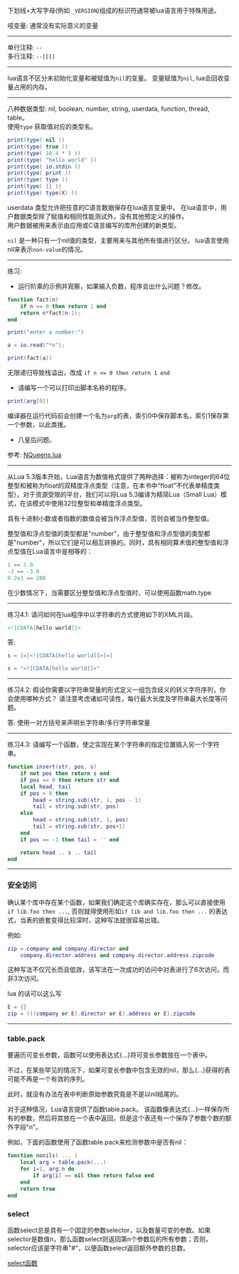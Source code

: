 

下划线+大写字母(例如 `_VERSION`)组成的标识符通常被lua语言用于特殊用途。

哑变量: 通常没有实际意义的变量

-----------------

单行注释: `--`   
多行注释: `--[[]]`

-------------------

lua语言不区分未初始化变量和被赋值为`nil`的变量。 变量赋值为`nil`, lua会回收变量占用的内存。

-------------------

八种数据类型: nil, boolean, number, string, userdata, function, thread, table。   
使用`type` 获取值对应的类型名。

```lua
print(type( nil ))
print(type( true ))
print(type( 10.4 * 3 ))
print(type( "hello world" ))
print(type( io.stdin ))
print(type( print ))
print(type( type ))
print(type( {} ))
print(type( type(X) ))
```

userdata 类型允许把任意的C语言数据保存在lua语言变量中。    在lua语言中，用户数据类型除了赋值和相同性能测试外，没有其他预定义的操作。    
用户数据被用来表示由应用或C语言编写的库所创建的新类型。

`nil` 是一种只有一个nil值的类型，主要用来与其他所有值进行区分。 lua语言使用nil来表示`non-value`的情况。

----------------------------


练习:

- 运行阶乘的示例并观察，如果输入负数，程序会出什么问题？修改。

```lua
function fact(n)
    if n == 0 then return 1 end
    return n*fact(n-1);
end

print("enter a number:")

a = io.read("*n");

print(fact(a))
```
无限递归导致栈溢出，改成 `if n <= 0 then return 1 end`

- 请编写一个可以打印出脚本名称的程序。

```lua
print(arg[0])
```

编译器在运行代码前会创建一个名为`arg`的表，索引0中保存脚本名，索引1保存第一个参数，以此类推。

- 八皇后问题。

参考: <a href="../NQueens.lua">NQueens.lua</a>


------------------------

从Lua 5.3版本开始，Lua语言为数值格式提供了两种选择：被称为integer的64位整型和被称为float的双精度浮点类型（注意，在本书中“float”不代表单精度类型）。对于资源受限的平台，我们可以将Lua 5.3编译为精简Lua（Small Lua）模式，在该模式中使用32位整型和单精度浮点类型。

具有十进制小数或者指数的数值会被当作浮点型值，否则会被当作整型值。

整型值和浮点型值的类型都是"number"，由于整型值和浮点型值的类型都是"number"，所以它们是可以相互转换的。同时，具有相同算术值的整型值和浮点型值在Lua语言中是相等的：

```lua
1 == 1.0
-3 == -3.0
0.2e3 == 200
```

在少数情况下，当需要区分整型值和浮点型值时，可以使用函数math.type

------------------------

练习4.1: 请问如何在lua程序中以字符串的方式使用如下的XML片段。

```xml
<![CDATA[hello world]]>
```

答: 

```lua
s = [=[<![CDATA[hello world]]>]=]
```

```lua
s = "<![CDATA[hello world]]>"
```

---------------------------
练习4.2: 假设你需要以字符串常量的形式定义一组包含歧义的转义字符序列，你会使用哪种方式？ 请注意考虑诸如可读性，每行最大长度及字符串最大长度等问题。

答: 使用一对方括号来声明长字符串/多行字符串常量

-------------

练习4.3: 请编写一个函数，使之实现在某个字符串的指定位置插入另一个字符串。

```lua
function insert(str, pos, s)
    if not pos then return s end
    if pos == 0 then return str end
    local head, tail
    if pos > 0 then
        head = string.sub(str, 1, pos - 1)
        tail = string.sub(str, pos)
    else
        head = string.sub(str, 1, pos)
        tail = string.sub(str, pos+1)
    end
    if pos == -1 then tail = '' end

    return head .. s .. tail
end
```

-------------------------

### 安全访问

确认某个库中存在某个函数，如果我们确定这个库确实存在，那么可以直接使用`if lib.foo then ...`, 否则就得使用形如`if lib and lib.foo then ...` 的表达式，当表的嵌套变得比较深时，这种写法就很容易出错。

例如:

```lua
zip = company and company.director and
    company.director.address and company.director.address.zipcode
```

这种写法不仅冗长而且低效，该写法在一次成功的访问中对表进行了6次访问，而非3次访问。

lua 的话可以这么写

```lua
E = {}
zip = (((company or E).director or E).address or E).zipcode
```

------------------------------

### table.pack

要遍历可变长参数，函数可以使用表达式{...}将可变长参数放在一个表中。

不过，在某些罕见的情况下，如果可变长参数中包含无效的nil，那么{...}获得的表可能不再是一个有效的序列。

此时，就没有办法在表中判断原始参数究竟是不是以nil结尾的。

对于这种情况，Lua语言提供了函数table.pack。 该函数像表达式{...}一样保存所有的参数，然后将其放在一个表中返回，但是这个表还有一个保存了参数个数的额外字段"n"。

例如，下面的函数使用了函数table.pack来检测参数中是否有nil：

```lua
function nonils( ... )
    local arg = table.pack(...)
    for i=1, arg.n do
        if arg[i] == nil then return false end
    end
    return true
end
```

### select

函数select总是具有一个固定的参数selector，以及数量可变的参数。如果selector是数值n，那么函数select则返回第n个参数后的所有参数；否则，selector应该是字符串"#"，以便函数select返回额外参数的总数。

<a href="../../lua/select函数">select函数</a>

